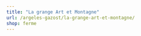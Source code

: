 ```yaml
---
title: "La grange Art et Montagne"
url: /argeles-gazost/la-grange-art-et-montagne/
shop: ferme
---
```

